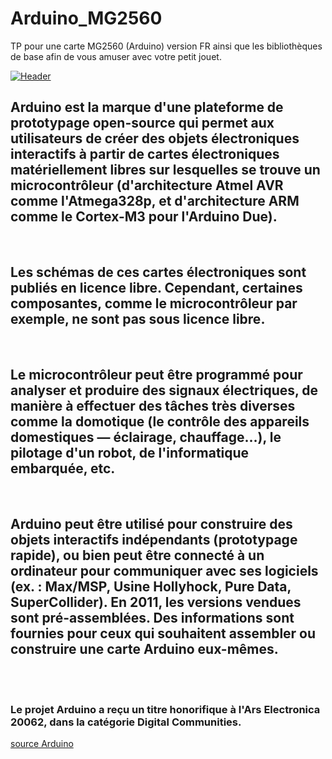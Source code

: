 # Arduino_MG2560
TP pour une carte MG2560 (Arduino) version FR ainsi que les bibliothèques de base afin de vous amuser avec votre petit jouet.

[![Header]( "Header")](https://github.com/JeanVincentz/Image_library/blob/main/arduino(MG2560).png)

## Arduino est la marque d'une plateforme de prototypage open-source qui permet aux utilisateurs de créer des objets électroniques interactifs à partir de cartes électroniques matériellement libres sur lesquelles se trouve un microcontrôleur (d'architecture Atmel AVR comme l'Atmega328p, et d'architecture ARM comme le Cortex-M3 pour l'Arduino Due).
<br>

## Les schémas de ces cartes électroniques sont publiés en licence libre. Cependant, certaines composantes, comme le microcontrôleur par exemple, ne sont pas sous licence libre.
<br>

## Le microcontrôleur peut être programmé pour analyser et produire des signaux électriques, de manière à effectuer des tâches très diverses comme la domotique (le contrôle des appareils domestiques — éclairage, chauffage…), le pilotage d'un robot, de l'informatique embarquée, etc.
<br>

## Arduino peut être utilisé pour construire des objets interactifs indépendants (prototypage rapide), ou bien peut être connecté à un ordinateur pour communiquer avec ses logiciels (ex. : Max/MSP, Usine Hollyhock, Pure Data, SuperCollider). En 2011, les versions vendues sont pré-assemblées. Des informations sont fournies pour ceux qui souhaitent assembler ou construire une carte Arduino eux-mêmes.
<br>
<br>

### Le projet Arduino a reçu un titre honorifique à l'Ars Electronica 20062, dans la catégorie Digital Communities.

[source Arduino](https://www.arduino.cc/)
